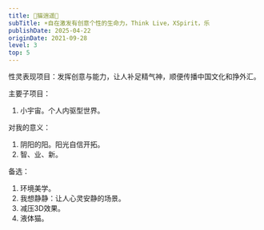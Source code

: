 ```yaml
---
title: 🧚猫逍遥🌼
subTitle: ☀️自在激发有创意个性的生命力，Think Live，XSpirit，乐
publishDate: 2025-04-22
originDate: 2021-09-28
level: 3
top: 5
---
```


性灵表现项目：发挥创意与能力，让人补足精气神，顺便传播中国文化和挣外汇。

主要子项目：
1. 小宇宙。个人内驱型世界。

对我的意义：
1. 阴阳的阳。阳光自信开拓。
2. 智、业、新。

备选：
1. 环境美学。
2. 我想静静：让人心灵安静的场景。
3. 减压3D效果。
4. 液体猫。
